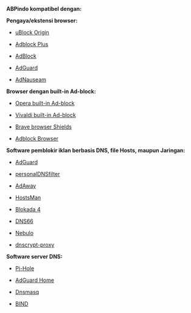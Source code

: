 **ABPindo kompatibel dengan:**

**Pengaya/ekstensi browser:**

- [uBlock Origin](https://github.com/gorhill/uBlock)

- [Adblock Plus](https://adblockplus.org)

- [AdBlock](https://getadblock.com)

- [AdGuard](https://adguard.com/en/adguard-browser-extension/overview.html)

- [AdNauseam](https://adnauseam.io/)


**Browser dengan built-in Ad-block:**

- [Opera built-in Ad-block](https://www.opera.com/id/features/ad-blocker)

- [Vivaldi built-in Ad-block](https://vivaldi.com/id/features/ad-blocker/)

- [Brave browser Shields](https://support.brave.com/hc/en-us/articles/360022973471-What-is-Shields-)

- [Adblock Browser](https://play.google.com/store/apps/details?id=org.adblockplus.browser)

**Software pemblokir iklan berbasis DNS, file Hosts, maupun Jaringan:**

- [AdGuard](https://adguard.com/id/welcome.html)

- [personalDNSfilter](https://zenz-solutions.de/personaldnsfilter/)

- [AdAway](https://adaway.org)

- [HostsMan](https://www.abelhadigital.com/hostsman/)

- [Blokada 4](https://blokada.org)

- [DNS66](https://github.com/julian-klode/dns66)

- [Nebulo](https://play.google.com/store/apps/details?id=com.frostnerd.smokescreen)

- [dnscrypt-proxy](https://dnscrypt.info)

**Software server DNS:**

- [Pi-Hole](https://pi-hole.net)

- [AdGuard Home](https://adguard.com/en/adguard-home/overview.html)

- [Dnsmasq](https://thekelleys.org.uk/dnsmasq/doc.html)

- [BIND](https://www.isc.org/bind/)
